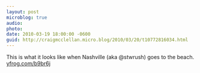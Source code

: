```yaml
---
layout: post
microblog: true
audio: 
photo: 
date: 2010-03-19 18:00:00 -0600
guid: http://craigmcclellan.micro.blog/2010/03/20/t10772816034.html
---
```

This is what it looks like when Nashville (aka @stwrush) goes to the beach.  [yfrog.com/b9br6j](http://yfrog.com/b9br6j)
